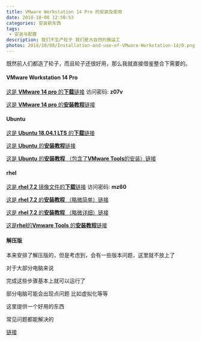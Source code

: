 ```yaml
---
title: VMware Workstation 14 Pro 的安装及使用
date: 2018-10-08 12:50:53
categories: 安装新东西
tags:
 - 安装与配置
description: 我们不生产轮子 我们是大自然的搬运工
photos: 2018/10/08/Installation-and-use-of-VMware-Workstation-14/0.png
---
```


既然前人们都造了轮子，而且轮子还很好用，那么我就直接借鉴整合下需要的。

#### VMware Workstation 14 Pro ####

[这是 **VMware 14 pro** 的**下载**链接](https://pan.baidu.com/s/1qtteEBv2cG2IebEQbhv6vw)
访问密码: **z07v**

[这是 **VMware 14 pro** 的**安装教程**链接](https://jingyan.baidu.com/article/9f7e7ec09da5906f281554d6.html)

#### Ubuntu ####

[这是 **Ubuntu 18.04.1 LTS** 的**下载**链接](http://releases.ubuntu.com/18.04.1/ubuntu-18.04.1-desktop-amd64.iso?_ga=2.4398515.1687263706.1538976384-1150378252.1531223957)

[这是 **Ubuntu** 的**安装教程**链接](https://blog.csdn.net/colin_lisicong/article/details/70193539)

[这是 **Ubuntu** 的**安装教程** （包含了**VMware Tools**的安装）链接](https://jingyan.baidu.com/article/ca00d56c2b5257e99febcf41.html)

#### rhel ####

[这是 **rhel 7.2** 镜像文件的**下载**链接](https://pan.baidu.com/s/1C-0KfKC3t5HFb0gSXyHIdA)
访问密码: **mz60**

[这是 **rhel 7.2** 的**安装教程** （略微简单）链接](https://jingyan.baidu.com/article/5d6edee2fed8f299ebdeec58.html)


[这是 **rhel 7.2** 的**安装教程** （略微详细）链接](https://www.cnblogs.com/Darius-D/p/Darius-D.html)

[这是**rhel**的**Vmware Tools** 的**安装教程**链接](https://jingyan.baidu.com/article/2d5afd699108d985a2e28e35.html)

#### 解压版 ####

本来安排了解压版的，但是考虑到，会有一些版本问题，这里就不放上了


对于大部分电脑来说

完成这些步骤基本上就可以运行了

部分电脑可能会出现点问题 比如虚拟化等等

这里提供一个好用的东西 

常见问题都能解决的

[链接](https://www.baidu.com/)